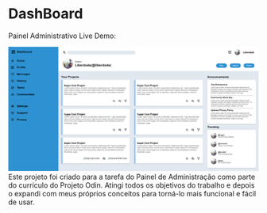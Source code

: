 # DashBoard
Painel Administrativo
Live Demo: 

![Como ficou o Site:](https://raw.githubusercontent.com/leonardo-dos-santos/Painel-Administrativo-main/main/Captura%20de%20Tela%20(65).png)
Este projeto foi criado para a tarefa do Painel de Administração como parte do currículo do Projeto Odin. Atingi todos os objetivos do trabalho e depois o expandi com meus próprios conceitos para torná-lo mais funcional e fácil de usar.
